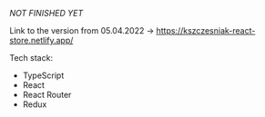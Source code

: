 *NOT FINISHED YET*

Link to the version from 05.04.2022 -> https://kszczesniak-react-store.netlify.app/

Tech stack:
- TypeScript
- React
- React Router
- Redux

